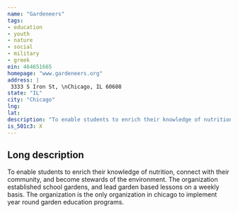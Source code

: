 ```yaml
---
name: "Gardeneers"
tags:
- education
- youth
- nature
- social
- military
- greek
ein: 464651665
homepage: "www.gardeneers.org"
address: |
 3333 S Iron St, \nChicago, IL 60608
state: "IL"
city: "Chicago"
lng: 
lat: 
description: "To enable students to enrich their knowledge of nutrition, connect with their community, and become stewards of the environment. "
is_501c3: X
---
```


## Long description

To enable students to enrich their knowledge of nutrition, connect with their community, and become stewards of the environment. The organization established school gardens, and lead garden based lessons on a weekly basis. The organization is the only organization in chicago to implement year round garden education programs. 

